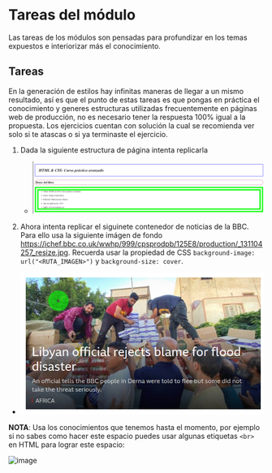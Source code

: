 # Tareas del módulo

Las tareas de los módulos son pensadas para profundizar en los temas expuestos e interiorizar más el conocimiento.

## Tareas

En la generación de estilos hay infinitas maneras de llegar a un mismo resultado, así es que el punto de estas tareas es que pongas en práctica el conocimiento y generes estructuras utilizadas frecuentemente en páginas web de producción, no es necesario tener la respuesta 100% igual a la propuesta. Los ejercicios cuentan con solución la cual se recomienda ver solo si te atascas o si ya terminaste el ejercicio.

1. Dada la siguiente estructura de página intenta replicarla 
   - ![tarea1](./resources/Tarea1.png)

2. Ahora intenta replicar el siguinete contenedor de noticias de la BBC. Para ello
usa la siguiente imágen de fondo https://ichef.bbc.co.uk/wwhp/999/cpsprodpb/125E8/production/_131104257_resize.jpg. Recuerda usar la propiedad de CSS `background-image: url("<RUTA_IMAGEN>")` y `background-size: cover`. 

- ![tarea1](./resources/Tarea2.jpeg)

**NOTA**: Usa los conocimientos que tenemos hasta el momento, por ejemplo si no sabes como hacer este espacio puedes usar algunas etiquetas `<br>` en HTML para lograr este espacio:

![image](https://github.com/kambcode/FullStack_Javascript_G6_FEB_2024/assets/146487542/f7f354b0-1b80-4b3b-b241-30f74364beb7)
